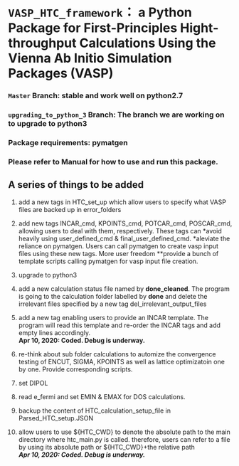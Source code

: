 # `VASP_HTC_framework`： a Python Package for First-Principles Hight-throughput Calculations Using the Vienna Ab Initio Simulation Packages (VASP)

### `Master` Branch: stable and work well on python2.7
### `upgrading_to_python_3` Branch: The branch we are working on to upgrade to python3

### Package requirements: pymatgen

### Please refer to Manual for how to use and run this package.

  
## A series of things to be added
1. add a new tags in HTC_set_up which allow users to specify what VASP files are backed up in error_folders

2. add new tags INCAR_cmd, KPOINTS_cmd, POTCAR_cmd, POSCAR_cmd, allowing users to deal with them, respectively. These tags can
	*avoid heavily using user_defined_cmd & final_user_defined_cmd.
	*aleviate the reliance on pymatgen. Users can call pymatgen to create vasp input files using these new tags. More user freedom
		**provide a bunch of template scripts calling pymatgen for vasp input file creation.
		
3. upgrade to python3

4. add a new calculation status file named by __done_cleaned__. The program is going to the calculation folder labelled by __done__
	and delete the irrelevant files specified by a new tag del_irrelevant_output_files
	
5. add a new tag enabling users to provide an INCAR template. The program will read this template and re-order the INCAR tags
	and add empty lines accordingly.   
	****Apr 10, 2020: Coded. Debug is underway.****
	
6. re-think about sub folder calculations to automize the convergence testing of ENCUT, SIGMA, KPOINTS as well as lattice optimizatoin
	one by one. Provide corresponding scripts.
	
7. set DIPOL

8. read e_fermi and set EMIN & EMAX for DOS calculations.

9. backup the content of HTC_calculation_setup_file in Parsed_HTC_setup.JSON

10. allow users to use ${HTC_CWD} to denote the absolute path to the main directory where htc_main.py is called. therefore, users can refer to a file by using its absolute
	path or ${HTC_CWD}+the relative path   
	*****Apr 10, 2020: Coded. Debug is underway.*****